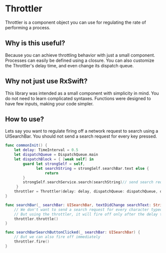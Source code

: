 # Throttler

Throttler is a component object you can use for regulating the rate of performing a process.

## Why is this useful?

Because you can achieve throttling behavior with just a small component.  Processes can easily be defined using a closure.  You can also customize the Throttler's delay time, and even change its dispatch queue.

## Why not just use RxSwift?

This library was intended as a small component with simplicity in mind.  You do not need to learn complicated syntaxes.  Functions were designed to have few inputs, making your code simpler.

## How to use?

Lets say you want to regulate firing off a network request to search using a UISearchBar.  You should not send a search request for every key pressed.
```swift
func commonInit() {
    let delay: TimeInterval = 0.5
    let dispatchQueue = DispatchQueue.main
    let dispatchBlock = { [weak self] in
        guard let strongSelf = self,
              let searchString = strongSelf.searchBar.text else {
                  return
        }
        strongSelf.searchService.search(searchString)// send search request
     }
    throttler = Throttler(delay: delay, dispatchQueue: dispatchQueue, dispatchBlock: dispatchBlock)
}

func searchBar(_ searchBar: UISearchBar, textDidChange searchText: String) {
    // We don't want to send a search request for every character typed.
    // But using the throttler, it will fire off only after the delay time.
    throttler.throttle()
}

func searchBarSearchButtonClicked(_ searchBar: UISearchBar) {
    // But we can also fire off immediately
    throttler.fire()
}
    
```
